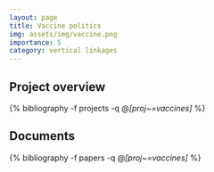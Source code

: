 ```yaml
---
layout: page
title: Vaccine politics
img: assets/img/vaccine.png
importance: 5
category: vertical linkages
---
```


## Project overview

<div class="publications">

  {% bibliography -f projects -q @*[proj~=vaccines]* %}

</div>

## Documents

<div class="publications">

  {% bibliography -f papers -q @*[proj~=vaccines]* %}

</div>




